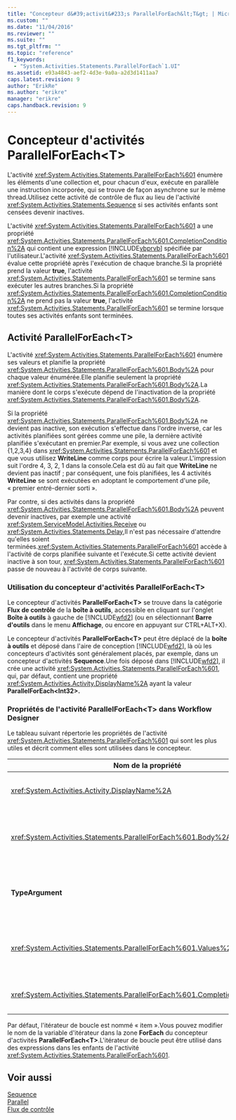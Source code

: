 ```yaml
---
title: "Concepteur d&#39;activit&#233;s ParallelForEach&lt;T&gt; | Microsoft Docs"
ms.custom: ""
ms.date: "11/04/2016"
ms.reviewer: ""
ms.suite: ""
ms.tgt_pltfrm: ""
ms.topic: "reference"
f1_keywords: 
  - "System.Activities.Statements.ParallelForEach`1.UI"
ms.assetid: e93a4843-aef2-4d3e-9a0a-a2d3d1411aa7
caps.latest.revision: 9
author: "ErikRe"
ms.author: "erikre"
manager: "erikre"
caps.handback.revision: 9
---
```

# Concepteur d&#39;activit&#233;s ParallelForEach&lt;T&gt;
L'activité <xref:System.Activities.Statements.ParallelForEach%601> énumère les éléments d'une collection et, pour chacun d'eux, exécute en parallèle une instruction incorporée, qui se trouve de façon asynchrone sur le même thread.Utilisez cette activité de contrôle de flux au lieu de l'activité <xref:System.Activities.Statements.Sequence> si ses activités enfants sont censées devenir inactives.  
  
 L'activité <xref:System.Activities.Statements.ParallelForEach%601> a une propriété <xref:System.Activities.Statements.ParallelForEach%601.CompletionCondition%2A> qui contient une expression [!INCLUDE[vbprvb](../code-quality/includes/vbprvb_md.md)] spécifiée par l'utilisateur.L'activité <xref:System.Activities.Statements.ParallelForEach%601> évalue cette propriété après l'exécution de chaque branche.Si la propriété prend la valeur **true**, l'activité <xref:System.Activities.Statements.ParallelForEach%601> se termine sans exécuter les autres branches.Si la propriété <xref:System.Activities.Statements.ParallelForEach%601.CompletionCondition%2A> ne prend pas la valeur **true**, l'activité <xref:System.Activities.Statements.ParallelForEach%601> se termine lorsque toutes ses activités enfants sont terminées.  
  
## Activité ParallelForEach\<T\>  
 L'activité <xref:System.Activities.Statements.ParallelForEach%601> énumère ses valeurs et planifie la propriété <xref:System.Activities.Statements.ParallelForEach%601.Body%2A> pour chaque valeur énumérée.Elle planifie seulement la propriété <xref:System.Activities.Statements.ParallelForEach%601.Body%2A>.La manière dont le corps s'exécute dépend de l'inactivation de la propriété <xref:System.Activities.Statements.ParallelForEach%601.Body%2A>.  
  
 Si la propriété <xref:System.Activities.Statements.ParallelForEach%601.Body%2A> ne devient pas inactive, son exécution s'effectue dans l'ordre inverse, car les activités planifiées sont gérées comme une pile, la dernière activité planifiée s'exécutant en premier.Par exemple, si vous avez une collection {1,2,3,4} dans <xref:System.Activities.Statements.ParallelForEach%601> et que vous utilisez **WriteLine** comme corps pour écrire la valeur.L'impression suit l'ordre 4, 3, 2, 1 dans la console.Cela est dû au fait que **WriteLine** ne devient pas inactif ; par conséquent, une fois planifiées, les 4 activités **WriteLine** se sont exécutées en adoptant le comportement d'une pile, « premier entré\-dernier sorti ».  
  
 Par contre, si des activités dans la propriété <xref:System.Activities.Statements.ParallelForEach%601.Body%2A> peuvent devenir inactives, par exemple une activité <xref:System.ServiceModel.Activities.Receive> ou <xref:System.Activities.Statements.Delay>,Il n'est pas nécessaire d'attendre qu'elles soient terminées.<xref:System.Activities.Statements.ParallelForEach%601> accède à l'activité de corps planifiée suivante et l'exécute.Si cette activité devient inactive à son tour, <xref:System.Activities.Statements.ParallelForEach%601> passe de nouveau à l'activité de corps suivante.  
  
### Utilisation du concepteur d'activités ParallelForEach\<T\>  
 Le concepteur d'activités **ParallelForEach\<T\>** se trouve dans la catégorie **Flux de contrôle** de la **boîte à outils**, accessible en cliquant sur l'onglet **Boîte à outils** à gauche de [!INCLUDE[wfd2](../workflow-designer/includes/wfd2_md.md)] \(ou en sélectionnant **Barre d'outils** dans le menu **Affichage**, ou encore en appuyant sur CTRL\+ALT\+X\).  
  
 Le concepteur d'activités **ParallelForEach\<T\>** peut être déplacé de la **boîte à outils** et déposé dans l'aire de conception [!INCLUDE[wfd2](../workflow-designer/includes/wfd2_md.md)], là où les concepteurs d'activités sont généralement placés, par exemple, dans un concepteur d'activités **Sequence**.Une fois déposé dans [!INCLUDE[wfd2](../workflow-designer/includes/wfd2_md.md)], il crée une activité <xref:System.Activities.Statements.ParallelForEach%601>, qui, par défaut, contient une propriété <xref:System.Activities.Activity.DisplayName%2A> ayant la valeur **ParallelForEach\<Int32\>.**  
  
### Propriétés de l'activité ParallelForEach\<T\> dans Workflow Designer  
 Le tableau suivant répertorie les propriétés de l'activité <xref:System.Activities.Statements.ParallelForEach%601> qui sont les plus utiles et décrit comment elles sont utilisées dans le concepteur.  
  
|Nom de la propriété|Obligatoire|Utilisation|  
|-------------------------|-----------------|-----------------|  
|<xref:System.Activities.Activity.DisplayName%2A>|False|Spécifie le nom d'affichage convivial du concepteur d'activités dans l'en\-tête.La valeur par défaut est **ParallelForEach\<Int32\>**.La valeur peut être éventuellement modifiée dans la grille **Propriétés** ou directement dans l'en\-tête du concepteur d'activités.|  
|<xref:System.Activities.Statements.ParallelForEach%601.Body%2A>|False|Activité à exécuter pour chaque élément dans la collection.Pour ajouter l'activité <xref:System.Activities.Statements.ParallelForEach%601.Body%2A>, déplacez une activité de la boîte à outils à la zone **Body** dans le concepteur d'activités **ParallelForEach\<T\>** avec le texte d'indication « Déposer l'activité ici ».|  
|**TypeArgument**|True|Type des éléments de la collection <xref:System.Activities.Statements.ParallelForEach%601.Values%2A> spécifiée par le paramètre générique *T*.Par défaut, **TypeArgument** a la valeur **Int32**.Pour modifier le type T dans le concepteur d'activités **ParallelForEach\<T\>**, changez la valeur de la zone de liste déroulante **TypeArgument** dans la grille des propriétés.|  
|<xref:System.Activities.Statements.ParallelForEach%601.Values%2A>|True|Collection d'éléments à itérer.Pour définir la propriété <xref:System.Activities.Statements.ParallelForEach%601.Values%2A>, tapez une expression [!INCLUDE[vbprvb](../code-quality/includes/vbprvb_md.md)] dans la zone **Valeurs** du concepteur d'activités **ForEach\<T\>**, dans la zone avec le texte d'indication « Entrer une expression VB » ou dans la zone **Valeurs** de la fenêtre **Propriétés**.|  
|<xref:System.Activities.Statements.ParallelForEach%601.CompletionCondition%2A>||Propriété évaluée à l'issue de chaque itération.Si sa valeur est True, les itérations en attente planifiées sont annulées.Si cette propriété n'est pas définie, toutes les instructions planifiées s'exécutent jusqu'à ce qu'elles soient terminées.|  
  
 Par défaut, l'itérateur de boucle est nommé « item ».Vous pouvez modifier le nom de la variable d'itérateur dans la zone **ForEach** du concepteur d'activités **ParallelForEach\<T\>**.L'itérateur de boucle peut être utilisé dans des expressions dans les enfants de l'activité <xref:System.Activities.Statements.ParallelForEach%601>.  
  
## Voir aussi  
 [Sequence](../workflow-designer/sequence-activity-designer.md)   
 [Parallel](../workflow-designer/parallel-activity-designer.md)   
 [Flux de contrôle](../workflow-designer/control-flow-activity-designers.md)
